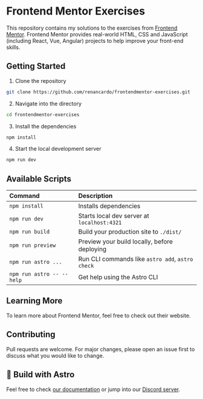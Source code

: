 # Frontend Mentor Exercises

This repository contains my solutions to the exercises from [Frontend Mentor](https://www.frontendmentor.io/). Frontend Mentor provides real-world HTML, CSS and JavaScript (including React, Vue, Angular) projects to help improve your front-end skills.

## Getting Started

1. Clone the repository
```sh
git clone https://github.com/renancardo/frontendmentor-exercises.git
```

2. Navigate into the directory
```sh
cd frontendmentor-exercises
```

3. Install the dependencies
```sh
npm install
```

4. Start the local development server
```sh
npm run dev
```

## Available Scripts

| Command                   | Description                                      |
| :------------------------ | :----------------------------------------------- |
| `npm install`             | Installs dependencies                            |
| `npm run dev`             | Starts local dev server at `localhost:4321`      |
| `npm run build`           | Build your production site to `./dist/`          |
| `npm run preview`         | Preview your build locally, before deploying     |
| `npm run astro ...`       | Run CLI commands like `astro add`, `astro check` |
| `npm run astro -- --help` | Get help using the Astro CLI                     |

## Learning More
To learn more about Frontend Mentor, feel free to check out their website.

## Contributing
Pull requests are welcome. For major changes, please open an issue first to discuss what you would like to change.

## 👀 Build with Astro

Feel free to check [our documentation](https://docs.astro.build) or jump into our [Discord server](https://astro.build/chat).
